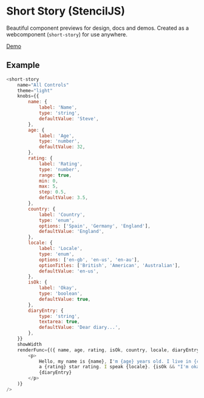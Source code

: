 # Short Story (StencilJS)

Beautiful component previews for design, docs and demos. Created as a webcomponent (`short-story`) for use anywhere.

<a href="https://xenodochial-newton-5a6053.netlify.com/">Demo</a>

## Example

```javascript
<short-story
	name="All Controls"
	theme="light"
	knobs={{
		name: {
			label: 'Name',
			type: 'string',
			defaultValue: 'Steve',
		},
		age: {
			label: 'Age',
			type: 'number',
			defaultValue: 32,
		},
		rating: {
			label: 'Rating',
			type: 'number',
			range: true,
			min: 0,
			max: 5,
			step: 0.5,
			defaultValue: 3.5,
		},
		country: {
			label: 'Country',
			type: 'enum',
			options: ['Spain', 'Germany', 'England'],
			defaultValue: 'England',
		},
		locale: {
			label: 'Locale',
			type: 'enum',
			options: ['en-gb', 'en-us', 'en-au'],
			optionTitles: ['British', 'American', 'Australian'],
			defaultValue: 'en-us',
		},
		isOk: {
			label: 'Okay',
			type: 'boolean',
			defaultValue: true,
		},
		diaryEntry: {
			type: 'string',
			textarea: true,
			defaultValue: 'Dear diary...',
		},
	}}
	showWidth
	renderFunc={({ name, age, rating, isOk, country, locale, diaryEntry }) => (
		<p>
			Hello, my name is {name}, I'm {age} years old. I live in {country}. I have
			a {rating} star rating. I speak {locale}. {isOk && "I'm okay."}{' '}
			{diaryEntry}
		</p>
	)}
/>
```
